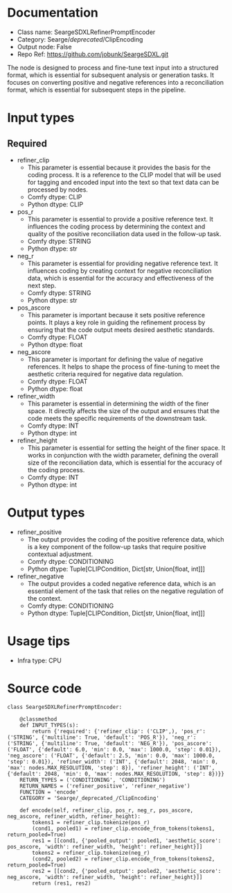# Documentation
- Class name: SeargeSDXLRefinerPromptEncoder
- Category: Searge/_deprecated_/ClipEncoding
- Output node: False
- Repo Ref: https://github.com/jobunk/SeargeSDXL.git

The node is designed to process and fine-tune text input into a structured format, which is essential for subsequent analysis or generation tasks. It focuses on converting positive and negative references into a reconciliation format, which is essential for subsequent steps in the pipeline.

# Input types
## Required
- refiner_clip
    - This parameter is essential because it provides the basis for the coding process. It is a reference to the CLIP model that will be used for tagging and encoded input into the text so that text data can be processed by nodes.
    - Comfy dtype: CLIP
    - Python dtype: CLIP
- pos_r
    - This parameter is essential to provide a positive reference text. It influences the coding process by determining the context and quality of the positive reconciliation data used in the follow-up task.
    - Comfy dtype: STRING
    - Python dtype: str
- neg_r
    - This parameter is essential for providing negative reference text. It influences coding by creating context for negative reconciliation data, which is essential for the accuracy and effectiveness of the next step.
    - Comfy dtype: STRING
    - Python dtype: str
- pos_ascore
    - This parameter is important because it sets positive reference points. It plays a key role in guiding the refinement process by ensuring that the code output meets desired aesthetic standards.
    - Comfy dtype: FLOAT
    - Python dtype: float
- neg_ascore
    - This parameter is important for defining the value of negative references. It helps to shape the process of fine-tuning to meet the aesthetic criteria required for negative data regulation.
    - Comfy dtype: FLOAT
    - Python dtype: float
- refiner_width
    - This parameter is essential in determining the width of the finer space. It directly affects the size of the output and ensures that the code meets the specific requirements of the downstream task.
    - Comfy dtype: INT
    - Python dtype: int
- refiner_height
    - This parameter is essential for setting the height of the finer space. It works in conjunction with the width parameter, defining the overall size of the reconciliation data, which is essential for the accuracy of the coding process.
    - Comfy dtype: INT
    - Python dtype: int

# Output types
- refiner_positive
    - The output provides the coding of the positive reference data, which is a key component of the follow-up tasks that require positive contextual adjustment.
    - Comfy dtype: CONDITIONING
    - Python dtype: Tuple[CLIPCondition, Dict[str, Union[float, int]]]
- refiner_negative
    - The output provides a coded negative reference data, which is an essential element of the task that relies on the negative regulation of the context.
    - Comfy dtype: CONDITIONING
    - Python dtype: Tuple[CLIPCondition, Dict[str, Union[float, int]]]

# Usage tips
- Infra type: CPU

# Source code
```
class SeargeSDXLRefinerPromptEncoder:

    @classmethod
    def INPUT_TYPES(s):
        return {'required': {'refiner_clip': ('CLIP',), 'pos_r': ('STRING', {'multiline': True, 'default': 'POS_R'}), 'neg_r': ('STRING', {'multiline': True, 'default': 'NEG_R'}), 'pos_ascore': ('FLOAT', {'default': 6.0, 'min': 0.0, 'max': 1000.0, 'step': 0.01}), 'neg_ascore': ('FLOAT', {'default': 2.5, 'min': 0.0, 'max': 1000.0, 'step': 0.01}), 'refiner_width': ('INT', {'default': 2048, 'min': 0, 'max': nodes.MAX_RESOLUTION, 'step': 8}), 'refiner_height': ('INT', {'default': 2048, 'min': 0, 'max': nodes.MAX_RESOLUTION, 'step': 8})}}
    RETURN_TYPES = ('CONDITIONING', 'CONDITIONING')
    RETURN_NAMES = ('refiner_positive', 'refiner_negative')
    FUNCTION = 'encode'
    CATEGORY = 'Searge/_deprecated_/ClipEncoding'

    def encode(self, refiner_clip, pos_r, neg_r, pos_ascore, neg_ascore, refiner_width, refiner_height):
        tokens1 = refiner_clip.tokenize(pos_r)
        (cond1, pooled1) = refiner_clip.encode_from_tokens(tokens1, return_pooled=True)
        res1 = [[cond1, {'pooled_output': pooled1, 'aesthetic_score': pos_ascore, 'width': refiner_width, 'height': refiner_height}]]
        tokens2 = refiner_clip.tokenize(neg_r)
        (cond2, pooled2) = refiner_clip.encode_from_tokens(tokens2, return_pooled=True)
        res2 = [[cond2, {'pooled_output': pooled2, 'aesthetic_score': neg_ascore, 'width': refiner_width, 'height': refiner_height}]]
        return (res1, res2)
```